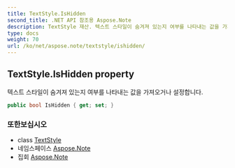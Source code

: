 ```yaml
---
title: TextStyle.IsHidden
second_title: .NET API 참조용 Aspose.Note
description: TextStyle 재산. 텍스트 스타일이 숨겨져 있는지 여부를 나타내는 값을 가져오거나 설정합니다.
type: docs
weight: 70
url: /ko/net/aspose.note/textstyle/ishidden/
---
```

## TextStyle.IsHidden property

텍스트 스타일이 숨겨져 있는지 여부를 나타내는 값을 가져오거나 설정합니다.

```csharp
public bool IsHidden { get; set; }
```

### 또한보십시오

* class [TextStyle](../)
* 네임스페이스 [Aspose.Note](../../textstyle/)
* 집회 [Aspose.Note](../../../)


